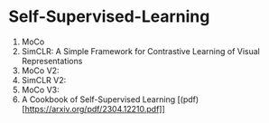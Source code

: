 # Self-Supervised-Learning
1. MoCo
2. SimCLR: A Simple Framework for Contrastive Learning of Visual Representations
3. MoCo V2:
4. SimCLR V2:
5. MoCo V3:
6. A Cookbook of Self-Supervised Learning [(pdf)[https://arxiv.org/pdf/2304.12210.pdf]]
